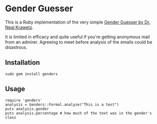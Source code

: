 # Gender Guesser #

This is a Ruby implementation of the very simple [Gender Guesser by Dr. Neal Krawetz](http://www.hackerfactor.com/GenderGuesser.php).

It is limited in efficacy and quite useful if you're getting anonymous mail from an admirer. Agreeing to meet before analysis of the emails could be disastrous.

## Installation ##

    sudo gem install genders

## Usage ##

    require 'genders'
    analysis = Genders::Formal.analyze("This is a test")
    puts analysis.gender
    puts analysis.percentage # how much of the text was in the gender's class

